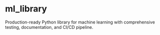 # ml_library
Production-ready Python library for machine learning with comprehensive testing, documentation, and CI/CD pipeline.
